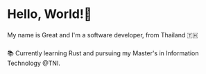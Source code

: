 <h1 align="left">Hello, World!👋</h1>

###

<p align="left">My name is Great and I'm a software developer, from Thailand 🇹🇭</p>


###

<p align="left">📚 Currently learning Rust and pursuing my Master's in Information Technology @TNI.</p>

###
